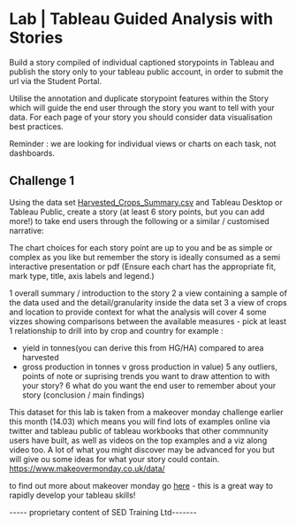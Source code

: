 # Lab | Tableau Guided Analysis with Stories

Build a story compiled of individual captioned storypoints in Tableau and publish the story only to your tableau public account, in order to submit the url via the Student Portal. 

Utilise the annotation and duplicate storypoint features within the Story which will guide the end user through the story you want to tell with your data.  For each page of your story you should consider data visualisation best practices. 

Reminder : we are looking for individual views or charts on each task, not dashboards. 

## Challenge 1 

Using the data set [Harvested_Crops_Summary.csv](Harvested_Crops_Summary.csv) 
and Tableau Desktop or Tableau Public, create a story (at least 6 story points, but you can add more!) to take end users through the following or a similar / customised narrative: 

The chart choices for each story point are up to you and be as simple or complex as you like but remember the story is ideally consumed as a semi interactive presentation or pdf
(Ensure each chart has the appropriate fit, mark type, title, axis labels and legend.) 

1 overall summary / introduction to the story
2 a view containing a sample of the data used and the detail/granularity inside the data set
3 a view of crops and location to provide context for what the analysis will cover
4 some vizzes showing comparisons between the available measures - pick at least 1 relationship to drill into by crop and country 
  for example : 
  - yield in tonnes(you can derive this from HG/HA) compared to area harvested
  - gross production in tonnes v gross production in value) 
5 any outliers, points of note or suprising trends you want to draw attention to with your story? 
6 what do you want the end user to remember about your story (conclusion / main findings)



This dataset for this lab is taken from a makeover monday challenge earlier this month (14.03) which means you will find lots of examples online via twitter and tableau public of tableau workbooks that other commnunity users have built, as well as videos on the top examples and a viz along video too. 
A lot of what you might discover may be advanced for you but will give ou some ideas for what your story could contain. 
https://www.makeovermonday.co.uk/data/

to find out more about makeover monday go [here](https://www.makeovermonday.co.uk/) - this is a great way to rapidly develop your tableau skills!

----- proprietary content of SED Training Ltd-------
